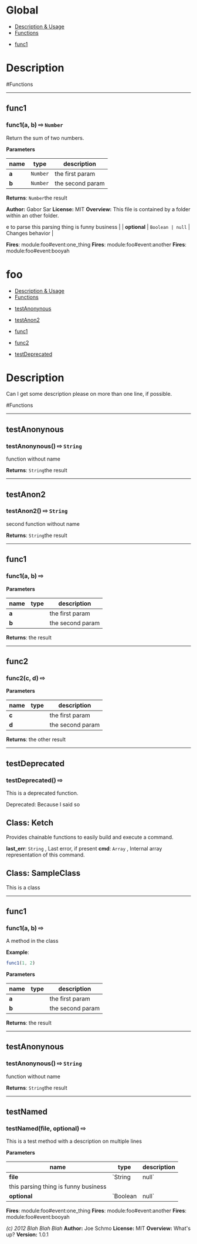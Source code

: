 # Global

* [Description &amp; Usage](#description)
* [Functions](#functions)

 - [func1](#func1)

# Description





#Functions
***
## func1
### func1(a, b)  &#x21e8; `Number`

Return the sum of two numbers.



**Parameters**

| name | type | description |
|------|------|-------------|
| **a** | `Number` | the first param |
| **b** | `Number` | the second param |

**Returns**: `Number`the result





**Author:** Gabor Sar
**License:** MIT 
**Overview:** This file is contained by a folder within an other folder.

e to parse
                       this parsing thing is funny business |
| **optional** | `Boolean | null` | Changes behavior |


**Fires**: module:foo#event:one_thing
**Fires**: module:foo#event:another
**Fires**: module:foo#event:booyah


# foo

* [Description &amp; Usage](#description)
* [Functions](#functions)

 - [testAnonynous](#testAnonynous)

 - [testAnon2](#testAnon2)

 - [func1](#func1)

 - [func2](#func2)

 - [testDeprecated](#testDeprecated)

# Description
Can I get some description please
  on more than one line, if possible.




#Functions
***
## testAnonynous
### testAnonynous()  &#x21e8; `String`

function without name





**Returns**: `String`the result

***
## testAnon2
### testAnon2()  &#x21e8; `String`

second function without name





**Returns**: `String`the result

***
## func1
### func1(a, b)  &#x21e8; 




**Parameters**

| name | type | description |
|------|------|-------------|
| **a** |  | the first param |
| **b** |  | the second param |

**Returns**: the result

***
## func2
### func2(c, d)  &#x21e8; 




**Parameters**

| name | type | description |
|------|------|-------------|
| **c** |  | the first param |
| **d** |  | the second param |

**Returns**: the other result

***
## testDeprecated
### testDeprecated()  &#x21e8; 

This is a deprecated function.


Deprecated: Because I said so





## Class: Ketch
Provides chainable functions to easily build and execute a command.

**last_err**: `String` , Last error, if present
**cmd**: `Array` , Internal array representation of this command.
## Class: SampleClass
This is a class

***
## func1
### func1(a, b)  &#x21e8; 

A method in the class

**Example**:
```js
func1(1, 2)
```


**Parameters**

| name | type | description |
|------|------|-------------|
| **a** |  | the first param |
| **b** |  | the second param |

**Returns**: the result

***
## testAnonynous
### testAnonynous()  &#x21e8; `String`

function without name





**Returns**: `String`the result

***
## testNamed
### testNamed(file, optional)  &#x21e8; 

This is a test method
    with a description on multiple lines



**Parameters**

| name | type | description |
|------|------|-------------|
| **file** | `String | null` | filename to parse
                         this parsing thing is funny business |
| **optional** | `Boolean | null` | Changes behavior |


**Fires**: module:foo#event:one_thing
**Fires**: module:foo#event:another
**Fires**: module:foo#event:booyah


*(c) 2012 Blah Blah Blah*
**Author:** Joe Schmo
**License:** MIT 
**Overview:** What's up?
**Version:** 1.0.1
